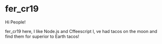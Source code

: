 # fer_cr19

Hi People!

fer_cr19 here, I like Node.js and Cffeescript 
I, ve had tacos on the moon and find them for superior to Earth tacos!
